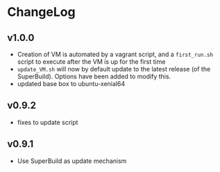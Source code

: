 # ChangeLog

## v1.0.0
- Creation of VM is automated by a vagrant script, and a `first_run.sh` script to execute after the VM is up for the first time
- `update_VM.sh` will now by default update to the latest release (of the SuperBuild). Options have been added to modify this.
- updated base box to ubuntu-xenial64

## v0.9.2
- fixes to update script

## v0.9.1
-  Use SuperBuild as update mechanism
